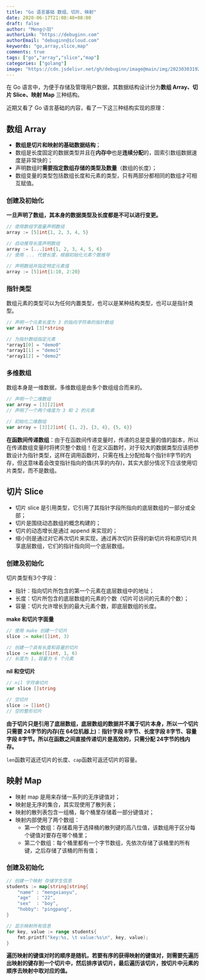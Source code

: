 ```yaml
---
title: "Go 语言基础 数组、切片、映射"
date: 2020-06-17T21:08:48+08:00
draft: false
author: "Meng小羽"
authorLink: "https://debuginn.com"
authorEmail: "debuginn@icloud.com"
keywords: "go,array,slice,map"
comments: true
tags: ["go","array","slice","map"]
categories: ["golang"]
image: "https://cdn.jsdelivr.net/gh/debuginn/image@main/img/202303031922787.jpg"
---
```


在 Go 语言中，为便于存储及管理用户数据，其数据结构设计分为**数组 Array、切片 Slice、映射 Map** 三种结构。

近期又看了 Go 语言基础的内容，看了一下这三种结构实现的原理：

## 数组 Array

- **数组是切片和映射的基础数据结构**； 
- 数组是长度固定的数据类型并且在**内存中**也是**连续分配**的，固索引数组数据速度是非常快的； 
- 声明数组时**需要指定数组存储的类型及数量**（数组的长度）； 
- 数组变量的类型包括数组长度和元素的类型，只有两部分都相同的数组才可相互赋值。

### 创建及初始化

**一旦声明了数组，其本身的数据类型及长度都是不可以进行变更。**

```go
// 使用数组字面量声明数组
array := [5]int{1, 2, 3, 4, 5}

// 自动推导长度声明数组
array := [...]int{1, 2, 3, 4, 5, 6}
// 使用 ... 代替长度，根据初始化元素个数推导

// 声明数组并指定特定元素值
array := [5]int{1:10, 2:20}
```

### 指针类型

数组元素的类型可以为任何内置类型，也可以是某种结构类型，也可以是指针类型。

```go
// 声明一个元素长度为 3 的指向字符串的指针数组
var array1 [3]*string

// 为指针数组指定元素
*array1[0] = "demo0"
*array1[1] = "demo1"
*array1[2] = "demo2"
```

### 多维数组

数组本身是一维数据，多维数组是由多个数组组合而来的。

```go
// 声明一个二维数组
var array = [3][2]int
// 声明了一个两个维度为 3 和 2 的元素

// 初始化二维数组
var array = [3][2]int{ {1, 2}, {3, 4}, {5, 6}}
```

**在函数间传递数组**：由于在函数间传递变量时，传递的总是变量的值的副本，所以在传递数组变量时将拷贝整个数组！在定义函数时，对于较大的数据类型应该把参数设计为指针类型，这样在调用函数时，只需在栈上分配给每个指针8字节的内存，但这意味着会改变指针指向的值(共享的内存)，其实大部分情况下应该使用切片类型，而不是数组。

## 切片 Slice

- 切片 slice 是引用类型，它引用了其指针字段所指向的底层数组的一部分或全部； 
- 切片是围绕动态数组的概念构建的； 
- 切片的动态增长是通过 append 来实现的； 
- 缩小则是通过对它再次切片来实现，通过再次切片获得的新切片将和原切片共享底层数组，它们的指针指向同一个底层数组。 

### 创建及初始化

切片类型有3个字段：

- 指针：指向切片所包含的第一个元素在底层数组中的地址； 
- 长度：切片所包含的底层数组的元素的个数（切片可访问的元素的个数）； 
- 容量：切片允许增长到的最大元素个数，即底层数组的长度。

**make 和切片字面量**

```go
// 使用 make 创建一个切片
slice := make([]int, 3)

// 创建一个具有长度和容量的切片
slice := make([]int, 1, 6)
// 长度为 1，容量为 6 个元素
```

**nil 和空切片**

```go
// nil 字符串切片
var slice []string

// 空切片
slice := []int{}
// 空的整形切片
```

**由于切片只是引用了底层数组，底层数组的数据并不属于切片本身，所以一个切片只需要 24字节的内存(在 64位机器上)：指针字段 8字节、长度字段 8字节、容量字段 8字节。所以在函数之间直接传递切片是高效的，只需分配 24字节的栈内存。**

`len`函数可返还切片的长度、`cap`函数可返还切片的容量。

## 映射 Map

- 映射 map 是用来存储一系列的无序键值对； 
- 映射是无序的集合，其实现使用了散列表； 
- 映射的散列表包含一组桶，每个桶里存储着一部分键值对； 
- 映射内部使用了两个数组： 
  - 第一个数组：存储着用于选择桶的散列键的高八位值，该数组用于区分每个键值对要存在哪个桶里； 
  - 第二个数组：每个桶里都有一个字节数组，先依次存储了该桶里的所有键，之后存储了该桶的所有值；

### 创建及初始化

```go
// 创建一个映射 存储学生信息
students := map[string]string{
    "name" : "mengxiaoyu",
    "age"  : "22",
    "sex"  : "boy",
    "hobby": "pingpang",
}

// 显示映射所有信息
for key, value := range students{
    fmt.printf("key:%s, \t value:%s\n", key, value);
}
```

**遍历映射的键值对时的顺序是随机，若要有序的获得映射的键值对，则需要先遍历出映射的键存到一个切片中，然后排序该切片，最后遍历该切片，按切片中元素的顺序去映射中取对应的值。**